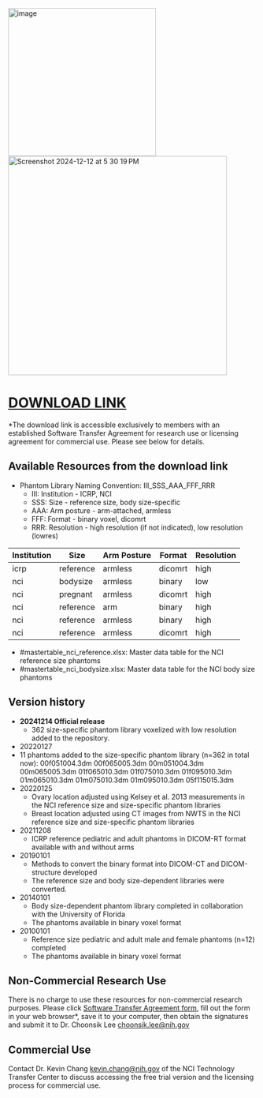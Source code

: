 <img width="300" alt="image" src="https://user-images.githubusercontent.com/22055904/233450972-15856234-7bf7-4035-9e56-cdd239c9d07d.png">

<img width="444" alt="Screenshot 2024-12-12 at 5 30 19 PM" src="https://github.com/user-attachments/assets/e875849f-a6cd-4b72-a189-4d9862a95bff" />

# [DOWNLOAD LINK](https://nih-my.sharepoint.com/:f:/r/personal/leechoonsik_nih_gov/Documents/ncidoseshare/PHANTOMS?csf=1&web=1&e=sAelRf)
*The download link is accessible exclusively to members with an established Software Transfer Agreement for research use or licensing agreement for commercial use. Please see below for details.

## Available Resources from the download link
- Phantom Library Naming Convention: III_SSS_AAA_FFF_RRR
  - III: Institution - ICRP, NCI
  - SSS: Size - reference size, body size-specific
  - AAA: Arm posture - arm-attached, armless
  - FFF: Format - binary voxel, dicomrt
  - RRR: Resolution - high resolution (if not indicated), low resolution (lowres)
 
|Institution|Size|Arm Posture|Format|Resolution|
|-----------|----|-----------|------|----------|
|icrp|reference|armless|dicomrt|high|
|nci|bodysize|armless|binary|low|
|nci|pregnant|armless|dicomrt|high|
|nci|reference|arm|binary|high|
|nci|reference|armless|binary|high|
|nci|reference|armless|dicomrt|high|

- #mastertable_nci_reference.xlsx: Master data table for the NCI reference size phantoms
- #mastertable_nci_bodysize.xlsx: Master data table for the NCI body size phantoms

## Version history

- **20241214 Official release**
  - 362 size-specific phantom library voxelized with low resolution added to the repository.
- 20220127
- 11 phantoms added to the size-specific phantom library (n=362 in total now):
00f051004.3dm
00f065005.3dm
00m051004.3dm
00m065005.3dm
01f065010.3dm
01f075010.3dm
01f095010.3dm
01m065010.3dm
01m075010.3dm
01m095010.3dm
05f115015.3dm
- 20220125
  - Ovary location adjusted using Kelsey et al. 2013 measurements in the NCI reference size and size-specific phantom libraries
  - Breast location adjusted using CT images from NWTS in the NCI reference size and size-specific phantom libraries
- 20211208
  - ICRP reference pediatric and adult phantoms in DICOM-RT format available with and without arms
- 20190101
  - Methods to convert the binary format into DICOM-CT and DICOM-structure developed
  - The reference size and body size-dependent libraries were converted.
- 20140101
  - Body size-dependent phantom library completed in collaboration with the University of Florida
  - The phantoms available in binary voxel format
- 20100101
  - Reference size pediatric and adult male and female phantoms (n=12) completed
  - The phantoms available in binary voxel format

## Non-Commercial Research Use

There is no charge to use these resources for non-commercial research purposes. Please click [Software Transfer Agreement form](https://dceg.cancer.gov/tools/radiation-dosimetry-tools/ncidose-software-transfer-agreement.pdf), fill out the form in your web browser*, save it to your computer, then obtain the signatures and submit it to Dr. Choonsik Lee choonsik.lee@nih.gov

## Commercial Use

Contact Dr. Kevin Chang kevin.chang@nih.gov of the NCI Technology Transfer Center to discuss accessing the free trial version and the licensing process for commercial use.
